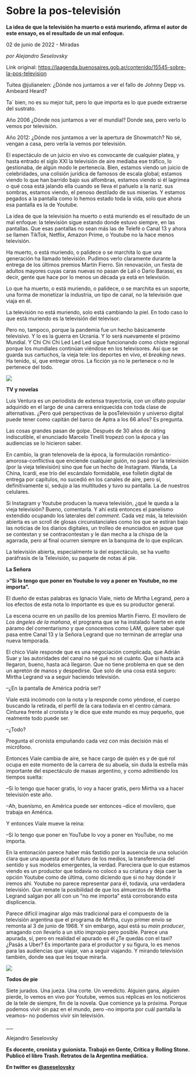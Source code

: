 # Sobre la pos-televisión

**La idea de que la televisión ha muerto o está muriendo, afirma el autor de este ensayo, es el resultado de un mal enfoque.**

02 de junio de 2022 - Miradas

_por Alejandro Seselovsky_

Link original: https://laagenda.buenosaires.gob.ar/contenido/15545-sobre-la-pos-television



Tuitea @julianelen: ¿Dónde nos juntamos a ver el fallo de Johnny Depp vs. Ambeard Heard?




Ta´ bien, no es su mejor tuit, pero lo que importa es lo que puede extraerse del sustrato.




Año 2006 ¿Dónde nos juntamos a ver el mundial? Donde sea, pero verlo lo vemos por televisión.




Año 2012: ¿Dónde nos juntamos a ver la apertura de Showmatch? No sé, vengan a casa, pero verla la vemos por televisión.




El espectáculo de un juicio en vivo es convocante de cualquier platea, y hasta entrado el siglo XXI la televisión de aire mediaba ese tráfico, lo gestionaba, de algún modo le pertenecía. Bien, estamos viendo un juicio de celebridades, una colisión jurídica de famosos de escala global; estamos viendo lo que han barrido bajo sus alfombras, estamos viendo si él lagrimea o qué cosa está jalando ella cuando se lleva el pañuelo a la nariz. sus sombras, estamos viendo, el penoso destilado de sus miserias. Y estamos pegados a la pantalla como lo hemos estado toda la vida, solo que ahora esa pantalla es la de Youtube.




La idea de que la televisión ha muerto o está muriendo es el resultado de un mal enfoque: la televisión sigue estando donde estuvo siempre, en las pantallas. Que esas pantallas no sean más las de Telefé o Canal 13 y ahora se llamen TikTok, Netflix, Amazon Prime, o Youtube no la hace menos televisión.




Ha muerto, o está muriendo, o palidece o se marchita lo que una generación ha llamado televisión. Pudimos verlo claramente durante la entrega de los últimos premios Martín Fierro. Sin renovación, un fiesta de adultos mayores cuyas caras nuevas no pasan de Lali o Darío Barassi, es decir, gente que hace por lo menos un década ya está en televisión.




Lo que ha muerto, o está muriendo, o palidece, o se marchita es un soporte, una forma de monetizar la industria, un tipo de canal, no la televisión que viaja en él.




La televisión no está muriendo, solo está cambiando la piel. En todo caso lo que está muriendo es la televisión del televisor.




Pero no, tampoco, porque la pandemia fue un hecho básicamente televisivo. Y lo es la guerra en Ucrania. Y lo será nuevamente el próximo Mundial. Y Chi Chi Chi Led Led Led sigue funcionando como chiste regional porque los mundiales continúan viéndose en los televisores. Así que se guarda sus cartuchos, la vieja tele: los deportes en vivo, el *breaking news*. Ha tenido, sí, que entregar otros. La ficción ya no le pertenece o no le pertenece del todo.




![](https://cdn.feater.me/files/images/255665/8a514956-bf29-4925-a2e1-a02070b7b9d2.png)




**TV y novelas**




Luis Ventura es un periodista de extensa trayectoria, con un olfato popular adquirido en el largo de una carrera enriquecida con toda clase de alternativas. ¿Pero qué perspectivas de la posTelevisión y universo digital puede tener como capitán del barco de Aptra a los 66 años? Es pregunta.




Las cosas grandes pasan de golpe. Después de 30 años de ráting indiscutible, el enunciado Marcelo Tinelli tropezó con la época y las audiencias se lo hicieron saber.




En cambio, la gran telenovela de la época, la formulación romántico-amorosa-conflictiva que enciende cualquier guión, no pasó por la televisión (por la vieja televisión) sino que fue un hecho de Instagram. Wanda, La China, Icardi, ese trío del escándalo formidable, ese folletín digital de entrega por capítulos, no sucedió en los canales de aire, pero sí, definitivamente sí, sedujo a las multitudes y tuvo su pantalla. La de nuestros celulares.




Si Instagram y Youtube producen la nueva televisión, ¿qué le queda a la vieja televisión? Bueno, comentarla. Y ahí está entonces el panelismo extendido ocupando los laterales del *comment*. Cada vez más, la televisión abierta es un scroll de glosas circunstanciales como los que se estiran bajo las noticias de los diarios digitales, un trolleo de enunciados en jaque que se contestan y se contracontestan y le dan mecha a la chispa de la agarrada, pero al final ocurren siempre en la banquina de lo que explican.




La televisión abierta, especialmente la del espectáculo, se ha vuelto paráfrasis de la Televisión, su paquete de notas al pie.




**La Señora**




**>“Si lo tengo que poner en Youtube lo voy a poner en Youtube, no me importa”.**



El dueño de estas palabras es Ignacio Viale, nieto de Mirtha Legrand, pero a los efectos de esta nota lo importante es que es su productor general.




La escena ocurre en un pasillo de los premios Martín Fierro. El movilero de *Los ángeles de la mañana*, el programa que se ha instalado fuerte en este páramo del comentarismo y que conocemos como LAM, quiere saber qué pasa entre Canal 13 y la Señora Legrand que no terminan de arreglar una nueva temporada.




El chico Viale responde que es una negociación complicada, que Adrián Suar y las autoridades del canal no sé qué no sé cuánto. Que si hasta acá llegaron, bueno, hasta acá llegaron. Que no tiene problema en que se den un apretón de manos y despedirse. Que solo de una cosa está seguro: Mirtha Legrand va a seguir haciendo televisión.




–¿En la pantalla de América podría ser?




Viale está incómodo con la nota y la responde como yéndose, el cuerpo buscando la retirada, el perfil de la cara todavía en el centro cámara. Cinturea frente al cronista y le dice que este mundo es muy pequeño, que realmente todo puede ser.




–¿Todo?




Pregunta el cronista empuñando cada vez con más decisión más el micrófono.




Entonces Viale cambia de aire, se hace cargo de quién es y de qué rol ocupa en este momento de la carrera de su abuela, sin duda la estrella más importante del espectáculo de masas argentino, y como admitiendo los tiempos suelta:




–Si lo tengo que hacer gratis, lo voy a hacer gratis, pero Mirtha va a hacer televisión este año.




–Ah, buenísmo, en América puede ser entonces –dice el movilero, que trabaja en América.




Y entonces Viale mueve la reina:




–Si lo tengo que poner en YouTube lo voy a poner en YouTube, no me importa.




En la entonación parece haber más fastidio por la ausencia de una solución clara que una apuesta por el futuro de los medios, la transferencia del sentido y sus modelos emergentes, la verdad. Pareciera que lo que estamos viendo es un productor que todavía no colocó a su criatura y deja caer la opción Youtube como de última, como diciendo que si no hay donde ir iremos ahí. Youtube no parece representar para él, todavía, una verdadera televisión. Que remate la posibilidad de que los almuerzos de Mirtha Legrand salgan por allí con un “no me importa” está corroborando esta displicencia.




Parece difícil imaginar algo más tradicional para el compuesto de la televisión argentina que el programa de Mirtha, cuyo primer envío se remonta al 3 de junio de 1968. Y sin embargo, aquí está su *main producer*, amagando con llevarlo a un sitio impropio pero posible. Parece una apurada, sí, pero en realidad el apurado es él ¿Te quedás con el taxi? ¿Pasás a Uber? Es importante para el productor y su figura, lo es menos para las audiencias que viajar, van a seguir viajando. Y mirando televisión también, donde sea que les toque mirarla.




![](https://cdn.feater.me/files/images/255667/b162b995-3e6b-488e-9d39-d03163adca01.jpg)




**Todos de pie**




Siete jurados. Una jueza. Una corte. Un veredicto. Alguien gana, alguien pierde, lo vemos en vivo por Youtube, vemos sus réplicas en los noticieros de la tele de siempre, fin de la novela. Que comience ya la próxima. Porque podemos vivir sin paz en el mundo, pero –no importa por cuál pantalla la veamos– no podemos vivir sin televisión.




\_\_\_




Alejandro Seselovsky




**Es docente, cronista y guionista. Trabajó en Gente, Crítica y Rolling Stone. Publicó el libro Trash. Retratos de la Argentina mediática.**




**En twitter es [@aseselovsky](htt</b>ps://twitter.com/aseselovsky)**


